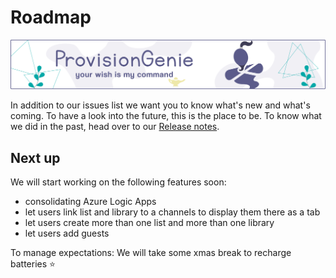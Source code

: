 # Roadmap

![header image](../media/index/Genie_Header.png)

In addition to our issues list we want you to know what's new and what's coming. To have a look into the future, this is the place to be. To know what we did in the past, head over to our [Release notes](releasenotes.md).

## Next up

We will start working on the following features soon: 

- consolidating Azure Logic Apps
- let users link list and library to a channels to display them there as a tab
- let users create more than one list and more than one library
- let users add guests

To manage expectations: We will take some xmas break to recharge batteries ⭐
